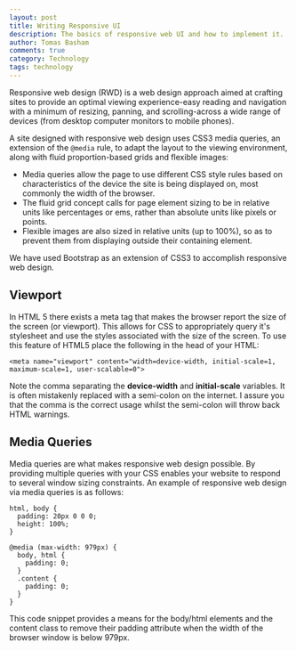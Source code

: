```yaml
---
layout: post
title: Writing Responsive UI
description: The basics of responsive web UI and how to implement it.
author: Tomas Basham
comments: true
category: Technology
tags: technology
---
```

Responsive web design (RWD) is a web design approach aimed at crafting sites to provide an optimal viewing experience-easy reading and navigation with a minimum of resizing, panning, and scrolling-across a wide range of devices (from desktop computer monitors to mobile phones).

A site designed with responsive web design uses CSS3 media queries, an extension of the `@media` rule, to adapt the layout to the viewing environment, along with fluid proportion-based grids and flexible images:

  - Media queries allow the page to use different CSS style rules based on characteristics of the device the site is being displayed on, most commonly the width of the browser.
  - The fluid grid concept calls for page element sizing to be in relative units like percentages or ems, rather than absolute units like pixels or points.
  - Flexible images are also sized in relative units (up to 100%), so as to prevent them from displaying outside their containing element.

We have used Bootstrap as an extension of CSS3 to accomplish responsive web design.

Viewport
--------

In HTML 5 there exists a meta tag that makes the browser report the size of the screen (or viewport). This allows for CSS to appropriately query it's stylesheet and use the styles associated with the size of the screen. To use this feature of HTML5 place the following in the head of your HTML:


	<meta name="viewport" content="width=device-width, initial-scale=1, maximum-scale=1, user-scalable=0">


Note the comma separating the **device-width** and **initial-scale** variables. It is often mistakenly replaced with a semi-colon on the internet. I assure you that the comma is the correct usage whilst the semi-colon will throw back HTML warnings.

Media Queries
-------------

Media queries are what makes responsive web design possible. By providing multiple queries with your CSS enables your website to respond to several window sizing constraints. An example of responsive web design via media queries is as follows:


	html, body {
	  padding: 20px 0 0 0;
	  height: 100%;
	}

	@media (max-width: 979px) {
	  body, html {
		padding: 0;
	  }
	  .content {
		padding: 0;
	  }
	}


This code snippet provides a means for the body/html elements and the content class to remove their padding attribute when the width of the browser window is below 979px.
